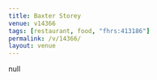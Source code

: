 ```yaml
---
title: Baxter Storey
venue: v14366
tags: [restaurant, food, "fhrs:413186"]
permalink: /v/14366/
layout: venue
---
```

null